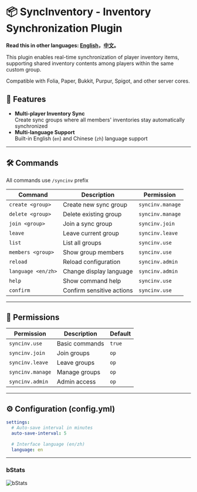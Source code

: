 # 📦 SyncInventory - Inventory Synchronization Plugin  

**Read this in other languages: [English](README.md)，[中文](README_zh.md)。**

This plugin enables real-time synchronization of player inventory items, supporting shared inventory contents among players within the same custom group.

Compatible with Folia, Paper, Bukkit, Purpur, Spigot, and other server cores.

## 📌 Features  

- **Multi-player Inventory Sync**  
  Create sync groups where all members' inventories stay automatically synchronized  
- **Multi-language Support**  
  Built-in English (`en`) and Chinese (`zh`) language support  

---

## 🛠 Commands  

All commands use `/syncinv` prefix  

| Command | Description | Permission |  
|---------|-------------|------------|  
| `create <group>` | Create new sync group | `syncinv.manage` |  
| `delete <group>` | Delete existing group | `syncinv.manage` |  
| `join <group>` | Join a sync group | `syncinv.join` |  
| `leave` | Leave current group | `syncinv.leave` |  
| `list` | List all groups | `syncinv.use` |  
| `members <group>` | Show group members | `syncinv.use` |  
| `reload` | Reload configuration | `syncinv.admin` |  
| `language <en/zh>` | Change display language | `syncinv.admin` |  
| `help` | Show command help | `syncinv.use` |  
| `confirm` | Confirm sensitive actions | `syncinv.use` |  

---

## 🔑 Permissions  

| Permission | Description | Default |  
|------------|-------------|---------|  
| `syncinv.use` | Basic commands | `true` |  
| `syncinv.join` | Join groups | `op` |  
| `syncinv.leave` | Leave groups | `op` |  
| `syncinv.manage` | Manage groups | `op` |  
| `syncinv.admin` | Admin access | `op` |  

---

## ⚙ Configuration (config.yml)  

```yaml
settings:
  # Auto-save interval in minutes
  auto-save-interval: 5
  
  # Interface language (en/zh)
  language: en
```

---

### bStats
![bStats](https://bstats.org/signatures/bukkit/SyncInventory.svg)
